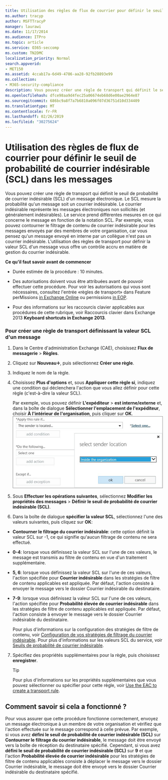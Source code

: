 ```yaml
---
title: Utilisation des règles de flux de courrier pour définir le seuil de probabilité de courrier indésirable (SCL) dans les messages
ms.author: tracyp
author: MSFTTracyP
manager: laurawi
ms.date: 11/17/2014
ms.audience: ITPro
ms.topic: article
ms.service: O365-seccomp
ms.custom: TN2DMC
localization_priority: Normal
search.appverid:
- MET150
ms.assetid: 4ccab17a-6d49-4786-aa28-92fb28893e99
ms.collection:
- M365-security-compliance
description: Vous pouvez créer une règle de transport qui définit le seuil de probabilité de courrier indésirable (SCL) d'un message électronique. Le SCL mesure la probabilité qu'un message soit un courrier indésirable. Le courrier indésirable représente les messages électroniques non sollicités (et généralement indésirables). Le service prend différentes mesures en ce qui concerne le message en fonction de la notation SCL. Par exemple, vous pouvez contourner le filtrage de contenu de courrier indésirable pour les messages envoyés par des membres de votre organisation, car vous pensez qu'un message envoyé en interne par un collègue n'est pas un courrier indésirable. L'utilisation des règles de transport pour définir la valeur SCL d'un message vous offre un contrôle accru en matière de gestion du courrier indésirable.
ms.openlocfilehash: dfce98aa9d4fec25a06674eb68d6e00ae2964e87
ms.sourcegitcommit: 686bc9a8f7a7b6810a096f07d36751d10d334409
ms.translationtype: MT
ms.contentlocale: fr-FR
ms.lasthandoff: 02/26/2019
ms.locfileid: "30275624"
---
```

# <a name="use-mail-flow-rules-to-set-the-spam-confidence-level-scl-in-messages"></a>Utilisation des règles de flux de courrier pour définir le seuil de probabilité de courrier indésirable (SCL) dans les messages

Vous pouvez créer une règle de transport qui définit le seuil de probabilité de courrier indésirable (SCL) d'un message électronique. Le SCL mesure la probabilité qu'un message soit un courrier indésirable. Le courrier indésirable représente les messages électroniques non sollicités (et généralement indésirables). Le service prend différentes mesures en ce qui concerne le message en fonction de la notation SCL. Par exemple, vous pouvez contourner le filtrage de contenu de courrier indésirable pour les messages envoyés par des membres de votre organisation, car vous pensez qu'un message envoyé en interne par un collègue n'est pas un courrier indésirable. L'utilisation des règles de transport pour définir la valeur SCL d'un message vous offre un contrôle accru en matière de gestion du courrier indésirable. 
  
 **Ce qu'il faut savoir avant de commencer**
  
- Durée estimée de la procédure : 10 minutes.
    
- Des autorisations doivent vous être attribuées avant de pouvoir effectuer cette procédure. Pour voir les autorisations qui vous sont nécessaires, consultez l'entrée «règles de transport» dans Feature perMissions [in Exchange Online](http://technet.microsoft.com/library/15073ce1-0917-403b-8839-02a2ebc96e16.aspx) ou permissions [in EOP](eop/feature-permissions-in-eop.md). 
    
- Pour des informations sur les raccourcis clavier applicables aux procédures de cette rubrique, voir Raccourcis clavier dans Exchange 2013 **Keyboard shortcuts in Exchange 2013**.
    
### <a name="to-create-a-transport-rule-that-sets-the-scl-of-a-message"></a>Pour créer une règle de transport définissant la valeur SCL d'un message

1. Dans le Centre d'administration Exchange (CAE), choisissez **Flux de messagerie** \> **Règles**.
    
2. Cliquez sur **Nouveau**![Icône Ajouter](media/ITPro-EAC-AddIcon.gif), puis sélectionnez **Créer une règle**.
    
3. Indiquez le nom de la règle.
    
4. Choisissez **Plus d'options** et, sous **Appliquer cette règle si**, indiquez une condition qui déclenchera l'action que vous allez définir pour cette règle (c'est-à-dire la valeur SCL).
    
    Par exemple, vous pouvez définir **L'expéditeur** \> **est interne/externe** et, dans la boîte de dialogue **Sélectionner l'emplacement de l'expéditeur**, choisir **À l'intérieur de l'organisation**, puis cliquer sur **OK**.<br/>
    ![Sélectionner l'emplacement de l'expéditeur](media/EOP-ETR-SetSCL-1.jpg)
  
5. Sous **Effectuer les opérations suivantes**, sélectionnez **Modifier les propriétés des messages** \> **Définir le seuil de probabilité de courrier indésirable (SCL)**.
  
6. Dans la boîte de dialogue **spécifier la valeur SCL**, sélectionnez l'une des valeurs suivantes, puis cliquez sur **OK**:
    
  - **Contourner le filtrage du courrier indésirable**: cette option définit la valeur SCL sur -1, ce qui signifie qu'aucun filtrage de contenu ne sera effectué. 
    
  - **0-4**: lorsque vous définissez la valeur SCL sur l'une de ces valeurs, le message est transmis au filtre de contenu en vue d'un traitement supplémentaire. 
    
  - **5, 6**: lorsque vous définissez la valeur SCL sur l'une de ces valeurs, l'action spécifiée pour **Courrier indésirable** dans les stratégies de filtre de contenu applicables est appliquée. Par défaut, l'action consiste à envoyer le message vers le dossier Courrier indésirable du destinataire. 
    
  - **7-9**: lorsque vous définissez la valeur SCL sur l'une de ces valeurs, l'action spécifiée pour **Probabilité élevée de courrier indésirable** dans les stratégies de filtre de contenu applicables est appliquée. Par défaut, l'action consiste à envoyer le message vers le dossier Courrier indésirable du destinataire. 
    
    Pour plus d'informations sur la configuration des stratégies de filtre de contenu, voir [Configuration de vos stratégies de filtrage du courrier indésirable](configure-your-spam-filter-policies.md). Pour plus d'informations sur les valeurs SCL du service, voir [Seuils de probabilité de courrier indésirable](spam-confidence-levels.md).
    
7. Spécifiez des propriétés supplémentaires pour la règle, puis choisissez **enregistrer**.
    
    > [!TIP]
    > Pour plus d'informations sur les propriétés supplémentaires que vous pouvez sélectionner ou spécifier pour cette règle, voir [Use the EAC to create a transport rule](http://technet.microsoft.com/library/e7a81372-b6d7-4d1f-bc9e-a845a7facac2.aspx#CreateEAC). 
  
## <a name="how-do-you-know-this-worked"></a>Comment savoir si cela a fonctionné ?

Pour vous assurer que cette procédure fonctionne correctement, envoyez un message électronique à un membre de votre organisation et vérifiez que l'action effectuée sur le message correspond à celle prévue. Par exemple, si vous avez **défini le seuil de probabilité de courrier indésirable (SCL)** sur **Contourner le filtrage du courrier indésirable**, le message doit être envoyé vers la boîte de réception du destinataire spécifié. Cependant, si vous avez **défini le seuil de probabilité de courrier indésirable (SCL)** sur **9** et que l'action **Probabilité élevée de courrier indésirable** pour les stratégies de filtre de contenu applicables consiste à déplacer le message vers le dossier Courrier indésirable, le message doit être envoyé vers le dossier Courrier indésirable du destinataire spécifié. 
  

